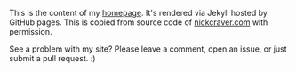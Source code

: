 This is the content of my [homepage](https://protik77.github.io). It's rendered via Jekyll hosted by GitHub pages. This is copied from source code of [nickcraver.com](https://github.com/NickCraver/nickcraver.github.com) with permission.

See a problem with my site? Please leave a comment, open an issue, or just submit a pull request. :)